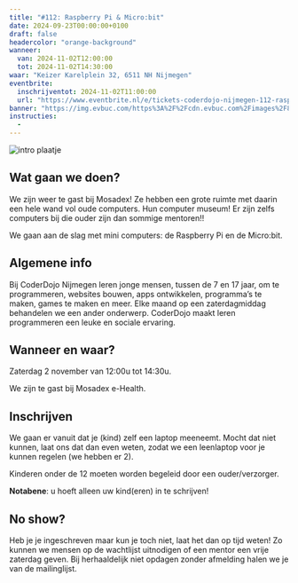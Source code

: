 ```yaml
---
title: "#112: Raspberry Pi & Micro:bit"
date: 2024-09-23T00:00:00+0100
draft: false
headercolor: "orange-background"
wanneer: 
  van: 2024-11-02T12:00:00
  tot: 2024-11-02T14:30:00
waar: "Keizer Karelplein 32, 6511 NH Nijmegen"
eventbrite:
  inschrijventot: 2024-11-02T11:00:00
  url: "https://www.eventbrite.nl/e/tickets-coderdojo-nijmegen-112-raspberry-pi-microbit-1027211767047"
banner: "https://img.evbuc.com/https%3A%2F%2Fcdn.evbuc.com%2Fimages%2F879942143%2F187233351803%2F1%2Foriginal.20241021-194805?h=200&w=450&auto=format%2Ccompress&q=75&sharp=10&rect=0%2C0%2C2160%2C1080&s=3d7395480d192f5770cb693fa3f68db3"
instructies:
  - 
---
```


![intro plaatje](https://img.evbuc.com/https%3A%2F%2Fcdn.evbuc.com%2Fimages%2F879942143%2F187233351803%2F1%2Foriginal.20241021-194805?h=200&w=450&auto=format%2Ccompress&q=75&sharp=10&rect=0%2C0%2C2160%2C1080&s=3d7395480d192f5770cb693fa3f68db3)


## Wat gaan we doen?

We zijn weer te gast bij Mosadex! Ze hebben een grote ruimte met daarin een hele wand vol oude computers. Hun computer museum! Er zijn zelfs computers bij die ouder zijn dan sommige mentoren!!

We gaan aan de slag met mini computers: de Raspberry Pi en de Micro:bit.




<!--more-->


## Algemene info

Bij CoderDojo Nijmegen leren jonge mensen, tussen de 7 en 17 jaar, om te programmeren, websites bouwen, apps ontwikkelen, programma’s te maken, games te maken en meer. Elke maand op een zaterdagmiddag behandelen we een ander onderwerp. CoderDojo maakt leren programmeren een leuke en sociale ervaring.



## Wanneer en waar?

Zaterdag 2 november van 12:00u tot 14:30u.

We zijn te gast bij Mosadex e-Health.



## Inschrijven

We gaan er vanuit dat je (kind) zelf een laptop meeneemt. Mocht dat niet kunnen, laat ons dat dan even weten, zodat we een leenlaptop voor je kunnen regelen (we hebben er 2).

Kinderen onder de 12 moeten worden begeleid door een ouder/verzorger.

**Notabene**: u hoeft alleen uw kind(eren) in te schrijven!



## No show?

Heb je je ingeschreven maar kun je toch niet, laat het dan op tijd weten! Zo kunnen we mensen op de wachtlijst uitnodigen of een mentor een vrije zaterdag geven. Bij herhaaldelijk niet opdagen zonder afmelding halen we je van de mailinglijst.